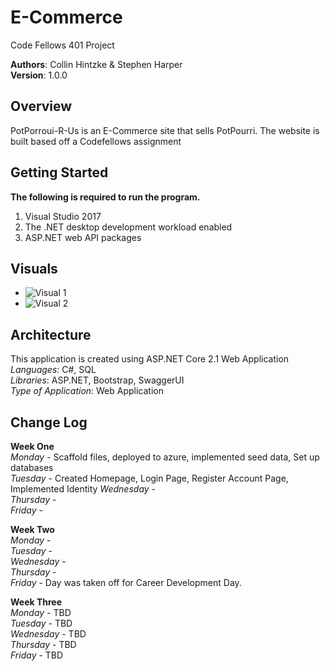 # E-Commerce
 Code Fellows 401 Project

**Authors**: Collin Hintzke & Stephen Harper<br />
**Version**: 1.0.0

## Overview
PotPorroui-R-Us is an E-Commerce site that sells PotPourri. The website is built based off a Codefellows assignment

## Getting Started
**The following is required to run the program.**
1. Visual Studio 2017 
2. The .NET desktop development workload enabled
3. ASP.NET web API packages

## Visuals
- ![Visual 1]()
- ![Visual 2]()

## Architecture
This application is created using ASP.NET Core 2.1 Web Application <br />
*Languages*: C#, SQL <br />
*Libraries*: ASP.NET, Bootstrap, SwaggerUI <br />
*Type of Application*: Web Application <br />

## Change Log
**Week One** <br />
*Monday* - Scaffold files, deployed to azure, implemented seed data, Set up databases<br />
*Tuesday* - Created Homepage, Login Page, Register Account Page, Implemented Identity
*Wednesday* - <br /> 
*Thursday* - <br />
*Friday* - <br />

**Week Two** <br />
*Monday* - <br />
*Tuesday* - <br />
*Wednesday* - <br />
*Thursday* - <br />
*Friday* - Day was taken off for Career Development Day.

**Week Three** <br />
*Monday* - TBD <br />
*Tuesday* - TBD <br />
*Wednesday* - TBD <br />
*Thursday* - TBD <br />
*Friday* - TBD <br />